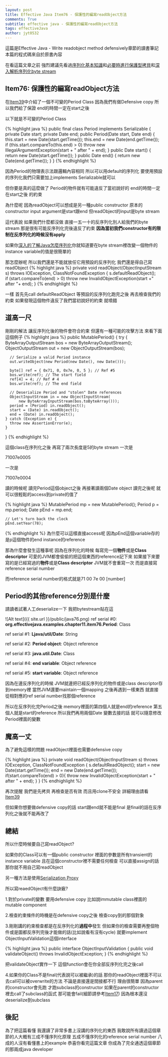 ```yaml
---
layout: post
title: Effective Java Item76 - 保護性的編寫readObject方法
comments: True 
subtitle: effective java - 保護性的編寫readObject方法
tags: effectiveJava
author: jyt0532
---
```

這篇是Effective Java - Write readobject method defensively章節的讀書筆記 本篇的程式碼來自於原書內容

在看這篇文章之前 強烈建議先看過[序列化基本知識](/2017/09/27/java-serialization-101/)和[必要時進行保護型拷貝](/2017/09/26/make-defensive-copies-when-needed/)和[深入解析序列化byte stream](/2017/10/12/decrypting-serialized-java-object/)

## Item76: 保護性的編寫readObject方法

在[Item39](/2017/09/26/make-defensive-copies-when-needed/)中介紹了一個不可變的Period Class 因為我們有做Defensive copy 所以我們給了保證 end的時間一定在start之後

以下就是不可變的Period Class

{% highlight java %}
public final class Period implements Serializable {
  private Date start;
  private Date end;
  public Period(Date start, Date end) {
    this.start = new Date(start.getTime());
    this.end = new Date(end.getTime());
    if (this.start.compareTo(this.end) > 0)
      throw new IllegalArgumentException(start + " after " + end);
  }
  public Date start() {
    return new Date(start.getTime());
  }
  public Date end() {
    return new Date(end.getTime());
  }
}
{% endhighlight %}

因為Period的物理表示法跟邏輯內容相同 所以可以用default的序列化 要使用預設的序列化我們只需要加上implements Serializable就可以

但你要是真的這麼做了 Period的物件就有可能違反了當初說好的 end的時間一定在start之後 的約束

為什麼呢 因為readObject可以想成是另一種public constructor 原本的constructor input argument是start跟end 但readObject的input是byte stream

這代表說 如果我們什麼都沒做 直接一五一十的反序列化別人給我們的byte stream 那是很有可能反序列化完後違反了約束 **因為當初我們constructor有的限制在反序列化的時候沒有apply**

如果你[深入的了解Java怎麼序列化](/2017/10/12/decrypting-serialized-java-object/)你就知道要在byte stream裡改變一個物件的instance variable的值是很簡單的

那怎麼辦呢 所以我們還是不能就放任它用預設的反序列化 我們還是得自己寫readObject 
{% highlight java %}
private void readObject(ObjectInputStream s) throws IOException, ClassNotFoundException {
  s.defaultReadObject();   
  if (start.compareTo(end) > 0)
    throw new InvalidObjectException(start +" after "+ end);
}
{% endhighlight %}

一樣 首先先call defaultReadObject 等預設的反序列化跑完之後 再去檢查我們的約束
如果發現這個物件違反了我們當初說好的約束 就噴錯

## 道高一尺

剛剛的解法 讓反序列化後的物件會符合約束 但還有一種可能的攻擊方法
來看下面這個例子
{% highlight java %}
public MutablePeriod() {
    try {
      ByteArrayOutputStream bos = new ByteArrayOutputStream();
      ObjectOutputStream out = new ObjectOutputStream(bos);

      // Serialize a valid Period instance
      out.writeObject(new Period(new Date(), new Date()));

      byte[] ref = { 0x71, 0, 0x7e, 0, 5 }; // Ref #5
      bos.write(ref); // The start field
      ref[4] = 4; // Ref # 4
      bos.write(ref); // The end field

      // Deserialize Period and "stolen" Date references
      ObjectInputStream in = new ObjectInputStream(
          new ByteArrayInputStream(bos.toByteArray()));
      period = (Period) in.readObject();
      start = (Date) in.readObject();
      end = (Date) in.readObject();
    } catch (Exception e) {
      throw new AssertionError(e);
    }
  }
{% endhighlight %}

這個class在序列化之後 再寫了兩次長度是5的byte stream 一次是

71007e0005

一次是

71007e0004

讀的時候呢 讀完Period這個object之後 再接著讀兩個Date object
讀完之後呢 就可以很輕鬆的access到private的值了

{% highlight java %}
MutablePeriod mp = new MutablePeriod();
    Period p = mp.period;
    Date pEnd = mp.end;

    // Let's turn back the clock
    pEnd.setYear(78);
{% endhighlight %}
為什麼可以這樣直接access呢 因為pEnd這個variable存的是p這個物件的end instance的reference

那為什麼會發生這種事呢 因為在序列化的時候 
每寫完一個**物件**或是**Class descriptor** 可愛的JVM都會偷偷的把這個東西的reference記下來 如果接下來要寫的是已經寫過的**物件**或是**Class descriptor** JVM就不會重寫一次 而是直接寫reference serial number

而reference serial number的格式就是71 00 7e 00 [number]

## Period的其他reference分別是什麼

請讀者試著人工deserialize一下 我把bytestream貼在這

![Alt text]({{ site.url }}/public/java76.png)
ref serial #0: **org.effectivejava.examples.chapter11.item76.Period**: Class

ref serial #1: **Ljava/util/Date**: String

ref serial #2: **Period object**: Object reference

ref serial #3: **java.util.Date**: Class

ref serial #4: **end variable**: Object reference

ref serial #5: **start variable**: Object reference

因為在邊反序列化的時候 JVM就邊把已經反序列化的物件或是class descriptor存到memory裡 當然JVM還要maintain一個mapping 之後再遇到一樣東西 就直接從相對應的ref serial number找那個reference 

所以在反序列化完Period之後 memory裡面的第四個人就是end的reference 第五個人就是start的reference 所以我們再用兩個Date 變數去接的話 就可以隨意修改Period裡面的變數

## 魔高一丈
為了避免這樣的問題 readObject裡面也需要defensive copy

{% highlight java %}
private void readObject(ObjectInputStream s) throws IOException, ClassNotFoundException {
  s.defaultReadObject();
  start = new Date(start.getTime());
  end = new Date(end.getTime());
  if(start.compareTo(end) > 0){
    throw new InvalidObjectException(start + " after " + end);
  }
}
{% endhighlight %}

再次提醒 我們是先拷貝 再檢查是否有效 而且用clone不安全 詳細理由請看[Item39](/2017/09/26/make-defensive-copies-when-needed/)

但如果你想要做defensive copy的話 start跟end就不能是final 是final的話在反序列化之後就不能再改了

## 總結

所以什麼時候要自己寫readObject?

如果你的Class可以有一個public constructor 裡面的參數是所有transient的instance variable 且在這個constructor裡不需要任何檢查 可以直接assign的話 那你就不用自己寫readObject 

另一種方法是使用[Serialization Proxy](/501.html)

所以寫reaedObject有什麼訣竅?

1.對於private的變數 要用defensive copy 比如說immutable class裡面的mutable component

2.檢查約束條件的時機是在defensive copy之後 檢查copy到的那個對象

3.剛剛講的約束檢查都是在反序列化的**過程中**發生 但如果你的檢查需要再整個物件或是圖都反序列完後才能做的話(比如說看有沒有cycle) 就要implement ObjectInputValidation這個interface

{% highlight java %}
public interface ObjectInputValidation
{
    public void validateObject()
        throws InvalidObjectException;
}
{% endhighlight %}

把validateObject實作一下 這個function會在你全部反序列化完之後call

4.如果你的Class不是final(代表說可以被繼承)的話 那你的readObject裡面不可以去call可以被overwrite的方法 不論是直接還是間接都不行 理由很簡單 因為parent的constructor會先跑 才跑subclass的constructor 如果在parent的constructor裡去call了subclass的函式 那可能會fail(細節請參考[Item17](/501.html))  因為根本還沒deserialize到subclass

## 後記

為了把這篇看懂 我還讀了非常多書上沒講的序列化的東西 我敢說所有讀過這個章節的人大概有三成不懂序列化原理 五成不懂序列化的reference serial number 八成的人沒有看懂書上的example 恭喜你看完這篇文章 你成為了完全通透這個章節的那兩成java developer
